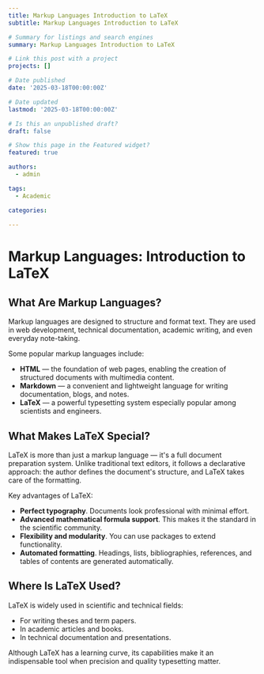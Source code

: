```yaml
---
title: Markup Languages Introduction to LaTeX
subtitle: Markup Languages Introduction to LaTeX

# Summary for listings and search engines
summary: Markup Languages Introduction to LaTeX

# Link this post with a project
projects: []

# Date published
date: '2025-03-18T00:00:00Z'

# Date updated
lastmod: '2025-03-18T00:00:00Z'

# Is this an unpublished draft?
draft: false

# Show this page in the Featured widget?
featured: true

authors:
  - admin

tags:
  - Academic

categories:
  
---
```


# Markup Languages: Introduction to LaTeX

## What Are Markup Languages?  
Markup languages are designed to structure and format text. They are used in web development, technical documentation, academic writing, and even everyday note-taking.

Some popular markup languages include:  
- **HTML** — the foundation of web pages, enabling the creation of structured documents with multimedia content.  
- **Markdown** — a convenient and lightweight language for writing documentation, blogs, and notes.  
- **LaTeX** — a powerful typesetting system especially popular among scientists and engineers.  

## What Makes LaTeX Special?  
LaTeX is more than just a markup language — it's a full document preparation system. Unlike traditional text editors, it follows a declarative approach: the author defines the document's structure, and LaTeX takes care of the formatting.

Key advantages of LaTeX:  
- **Perfect typography**. Documents look professional with minimal effort.  
- **Advanced mathematical formula support**. This makes it the standard in the scientific community.  
- **Flexibility and modularity**. You can use packages to extend functionality.  
- **Automated formatting**. Headings, lists, bibliographies, references, and tables of contents are generated automatically.  

## Where Is LaTeX Used?  
LaTeX is widely used in scientific and technical fields:  
- For writing theses and term papers.  
- In academic articles and books.  
- In technical documentation and presentations.  

Although LaTeX has a learning curve, its capabilities make it an indispensable tool when precision and quality typesetting matter.

